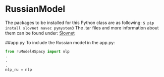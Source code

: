 # RussianModel
The packages to be installed for this Python class are as following:
`$ pip install slovnet navec pymystem3`
The .tar files and more information about them can be found under: [Slovnet](https://pypi.org/project/slovnet/)

##app.py
To include the Russian model in the app.py:
```python
from ruModel4Spacy import nlp
.
.
.
nlp_ru = nlp
```
